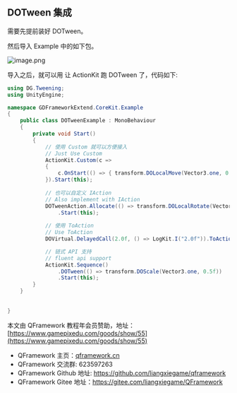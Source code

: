 ﻿## DOTween 集成

需要先提前装好 DOTween。

然后导入 Example 中的如下包。

![image.png](https://file.liangxiegame.com/63e3eba5-0dfc-4d53-af56-242d6a308124.png)

导入之后，就可以用 让 ActionKit 跑 DOTween 了，代码如下:

```csharp
using DG.Tweening;
using UnityEngine;

namespace GDFrameworkExtend.CoreKit.Example
{
    public class DOTweenExample : MonoBehaviour
    {
        private void Start()
        {
            // 使用 Custom 就可以方便接入
            // Just Use Custom 
            ActionKit.Custom(c =>
            {
                c.OnStart(() => { transform.DOLocalMove(Vector3.one, 0.5f).OnComplete(c.Finish); });
            }).Start(this);
            
            // 也可以自定义 IAction
            // Also implement with IAction
            DOTweenAction.Allocate(() => transform.DOLocalRotate(Vector3.one, 0.5f))
                .Start(this);
            
            // 使用 ToAction
            // Use ToAction
            DOVirtual.DelayedCall(2.0f, () => LogKit.I("2.0f")).ToAction().Start(this);

            // 链式 API 支持
            // fluent api support
            ActionKit.Sequence()
                .DOTween(() => transform.DOScale(Vector3.one, 0.5f))
                .Start(this);
        }
    }
    
  
}
```

本文由 QFramework 教程年会员赞助，地址：[https://www.gamepixedu.com/goods/show/55](https://www.gamepixedu.com/goods/show/55)

* QFramework 主页：[qframework.cn](https://qframework.cn)
* QFramework 交流群: 623597263
* QFramework Github 地址: <https://github.com/liangxiegame/qframework>
* QFramework Gitee 地址：<https://gitee.com/liangxiegame/QFramework>